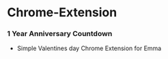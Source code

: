 # Chrome-Extension

### 1 Year Anniversary Countdown ###
- Simple Valentines day Chrome Extension for Emma
